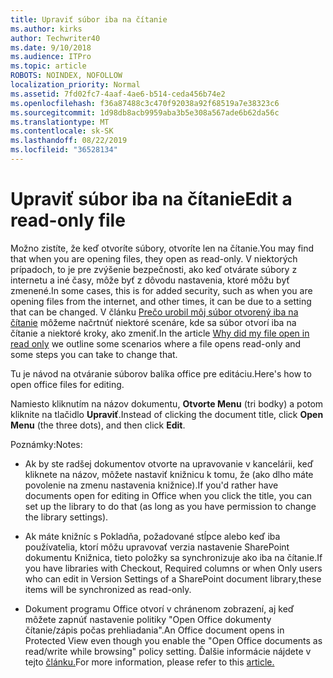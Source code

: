 ```yaml
---
title: Upraviť súbor iba na čítanie
ms.author: kirks
author: Techwriter40
ms.date: 9/10/2018
ms.audience: ITPro
ms.topic: article
ROBOTS: NOINDEX, NOFOLLOW
localization_priority: Normal
ms.assetid: 7fd02fc7-4aaf-4ae6-b514-ceda456b74e2
ms.openlocfilehash: f36a87488c3c470f92038a92f68519a7e38323c6
ms.sourcegitcommit: 1d98db8acb9959aba3b5e308a567ade6b62da56c
ms.translationtype: MT
ms.contentlocale: sk-SK
ms.lasthandoff: 08/22/2019
ms.locfileid: "36528134"
---
```

# <a name="edit-a-read-only-file"></a><span data-ttu-id="c83cc-102">Upraviť súbor iba na čítanie</span><span class="sxs-lookup"><span data-stu-id="c83cc-102">Edit a read-only file</span></span>

<span data-ttu-id="c83cc-103">Možno zistíte, že keď otvoríte súbory, otvoríte len na čítanie.</span><span class="sxs-lookup"><span data-stu-id="c83cc-103">You may find that when you are opening files, they open as read-only.</span></span> <span data-ttu-id="c83cc-104">V niektorých prípadoch, to je pre zvýšenie bezpečnosti, ako keď otvárate súbory z internetu a iné časy, môže byť z dôvodu nastavenia, ktoré môžu byť zmenené.</span><span class="sxs-lookup"><span data-stu-id="c83cc-104">In some cases, this is for added security, such as when you are opening files from the internet, and other times, it can be due to a setting that can be changed.</span></span> <span data-ttu-id="c83cc-105">V článku [Prečo urobil môj súbor otvorený iba na čítanie](https://support.office.com/article/Why-did-my-file-open-read-only-3ab4b792-da50-4b38-8628-14c64e1f1d15) môžeme načrtnúť niektoré scenáre, kde sa súbor otvorí iba na čítanie a niektoré kroky, ako zmeniť.</span><span class="sxs-lookup"><span data-stu-id="c83cc-105">In the article [Why did my file open in read only](https://support.office.com/article/Why-did-my-file-open-read-only-3ab4b792-da50-4b38-8628-14c64e1f1d15) we outline some scenarios where a file opens read-only and some steps you can take to change that.</span></span>

<span data-ttu-id="c83cc-106">Tu je návod na otváranie súborov balíka office pre editáciu.</span><span class="sxs-lookup"><span data-stu-id="c83cc-106">Here's how to open office files for editing.</span></span>

<span data-ttu-id="c83cc-107">Namiesto kliknutím na názov dokumentu, **Otvorte Menu** (tri bodky) a potom kliknite na tlačidlo **Upraviť**.</span><span class="sxs-lookup"><span data-stu-id="c83cc-107">Instead of clicking the document title, click **Open Menu** (the three dots), and then click **Edit**.</span></span>

<span data-ttu-id="c83cc-108">Poznámky:</span><span class="sxs-lookup"><span data-stu-id="c83cc-108">Notes:</span></span>

- <span data-ttu-id="c83cc-109">Ak by ste radšej dokumentov otvorte na upravovanie v kancelárii, keď kliknete na názov, môžete nastaviť knižnicu k tomu, že (ako dlho máte povolenie na zmenu nastavenia knižnice).</span><span class="sxs-lookup"><span data-stu-id="c83cc-109">If you'd rather have documents open for editing in Office when you click the title, you can set up the library to do that (as long as you have permission to change the library settings).</span></span>

- <span data-ttu-id="c83cc-110">Ak máte knižníc s Pokladňa, požadované stĺpce alebo keď iba používatelia, ktorí môžu upravovať verzia nastavenie SharePoint dokumentu Knižnica, tieto položky sa synchronizuje ako iba na čítanie.</span><span class="sxs-lookup"><span data-stu-id="c83cc-110">If you have libraries with Checkout, Required columns or when Only users who can edit in Version Settings of a SharePoint document library,these items will be synchronized as read-only.</span></span>

- <span data-ttu-id="c83cc-111">Dokument programu Office otvorí v chránenom zobrazení, aj keď môžete zapnúť nastavenie politiky "Open Office dokumenty čítanie/zápis počas prehliadania".</span><span class="sxs-lookup"><span data-stu-id="c83cc-111">An Office document opens in Protected View even though you enable the "Open Office documents as read/write while browsing" policy setting.</span></span> <span data-ttu-id="c83cc-112">Ďalšie informácie nájdete v tejto [článku.](https://support.microsoft.com/help/983047/an-office-document-opens-in-protected-view-even-though-you-enable-the)</span><span class="sxs-lookup"><span data-stu-id="c83cc-112">For more information, please refer to this [article.](https://support.microsoft.com/help/983047/an-office-document-opens-in-protected-view-even-though-you-enable-the)</span></span>

